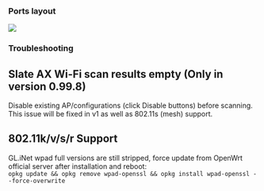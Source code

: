 ### Ports layout
<img src="https://github.com/TalalMash/SmoothWAN-web/raw/main/Basic%20Setup%20Guide%20assets/1slate.svg"/>

### Troubleshooting

## Slate AX Wi-Fi scan results empty (Only in version 0.99.8)
Disable existing AP/configurations (click Disable buttons) before scanning.  
This issue will be fixed in v1 as well as 802.11s (mesh) support.

## 802.11k/v/s/r Support
GL.iNet wpad full versions are still stripped, force update from OpenWrt official server after installation and reboot:  
`opkg update && opkg remove wpad-openssl && opkg install wpad-openssl --force-overwrite`
